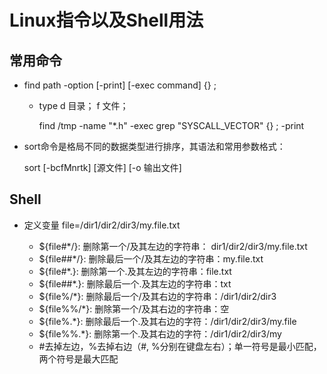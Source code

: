 # Linux指令以及Shell用法

## 常用命令

- find path -option [-print] [-exec command] {} \;
    
    - type d 目录； f 文件；
            
        find   /tmp   -name "*.h"   -exec grep "SYSCALL_VECTOR"   {}   \; -print
        
-  sort命令是格局不同的数据类型进行排序，其语法和常用参数格式：

    sort [-bcfMnrtk] [源文件] [-o 输出文件]
    
## Shell

- 定义变量 file=/dir1/dir2/dir3/my.file.txt

    - ${file#*/}: 删除第一个/及其左边的字符串： dir1/dir2/dir3/my.file.txt
    - ${file##*/}: 删除最后一个/及其左边的字符串：my.file.txt
    - ${file#*.}: 删除第一个.及其左边的字符串：file.txt
    - ${file##*.}: 删除最后一个.及其左边的字符串：txt
    - ${file%/*}: 删除最后一个/及其右边的字符串：/dir1/dir2/dir3
    - ${file%%/*}: 删除第一个/及其右边的字符串：空
    - ${file%.*}: 删除最后一个.及其右边的字符：/dir1/dir2/dir3/my.file
    - ${file%%.*}: 删除第一个.及其右边的字符：/dir1/dir2/dir3/my
    - \#去掉左边，\%去掉右边（\#, %分别在键盘左右）；单一符号是最小匹配，两个符号是最大匹配
    
        
